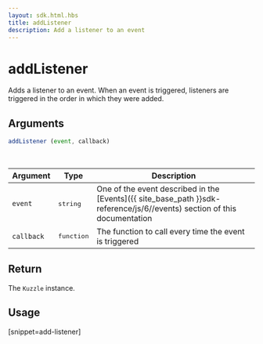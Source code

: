 ```yaml
---
layout: sdk.html.hbs
title: addListener
description: Add a listener to an event
---
```


# addListener

Adds a listener to an event.
When an event is triggered, listeners are triggered in the order in which they were added.

## Arguments

```javascript
addListener (event, callback)
```

<br/>

| Argument   | Type     | Description      |
| ---------- | -------- | -------- |
| `event`    | <pre>string</pre> | One of the event described in the [Events]({{ site_base_path }}sdk-reference/js/6//events) section of this documentation |
| `callback` | <pre>function</pre> | The function to call every time the event is triggered     |

## Return

The `Kuzzle` instance.

## Usage

[snippet=add-listener]
